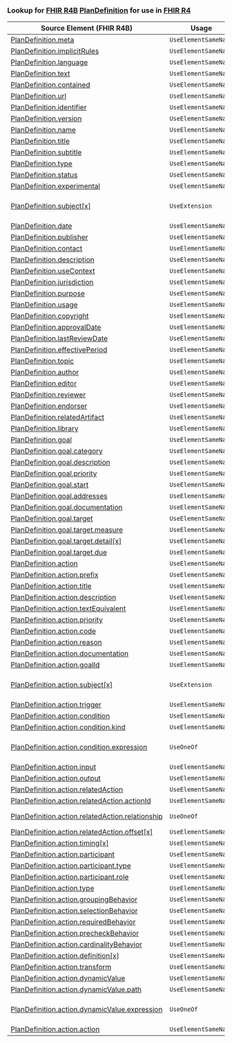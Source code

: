 ### Lookup for [FHIR R4B](https://hl7.org/fhir/R4B/) [PlanDefinition](https://hl7.org/fhir/R4B/PlanDefinition.html) for use in [FHIR R4](https://hl7.org/fhir/R4/)

| Source Element (FHIR R4B) | Usage | Target |
| -------------- | ----- | ------ |
| [PlanDefinition.meta](https://hl7.org/fhir/R4B/PlanDefinition.html#resource) | `UseElementSameName` | [PlanDefinition.meta](https://hl7.org/fhir/R4/PlanDefinition.html#resource) |
| [PlanDefinition.implicitRules](https://hl7.org/fhir/R4B/PlanDefinition.html#resource) | `UseElementSameName` | [PlanDefinition.implicitRules](https://hl7.org/fhir/R4/PlanDefinition.html#resource) |
| [PlanDefinition.language](https://hl7.org/fhir/R4B/PlanDefinition.html#resource) | `UseElementSameName` | [PlanDefinition.language](https://hl7.org/fhir/R4/PlanDefinition.html#resource) |
| [PlanDefinition.text](https://hl7.org/fhir/R4B/PlanDefinition.html#resource) | `UseElementSameName` | [PlanDefinition.text](https://hl7.org/fhir/R4/PlanDefinition.html#resource) |
| [PlanDefinition.contained](https://hl7.org/fhir/R4B/PlanDefinition.html#resource) | `UseElementSameName` | [PlanDefinition.contained](https://hl7.org/fhir/R4/PlanDefinition.html#resource) |
| [PlanDefinition.url](https://hl7.org/fhir/R4B/PlanDefinition.html#resource) | `UseElementSameName` | [PlanDefinition.url](https://hl7.org/fhir/R4/PlanDefinition.html#resource) |
| [PlanDefinition.identifier](https://hl7.org/fhir/R4B/PlanDefinition.html#resource) | `UseElementSameName` | [PlanDefinition.identifier](https://hl7.org/fhir/R4/PlanDefinition.html#resource) |
| [PlanDefinition.version](https://hl7.org/fhir/R4B/PlanDefinition.html#resource) | `UseElementSameName` | [PlanDefinition.version](https://hl7.org/fhir/R4/PlanDefinition.html#resource) |
| [PlanDefinition.name](https://hl7.org/fhir/R4B/PlanDefinition.html#resource) | `UseElementSameName` | [PlanDefinition.name](https://hl7.org/fhir/R4/PlanDefinition.html#resource) |
| [PlanDefinition.title](https://hl7.org/fhir/R4B/PlanDefinition.html#resource) | `UseElementSameName` | [PlanDefinition.title](https://hl7.org/fhir/R4/PlanDefinition.html#resource) |
| [PlanDefinition.subtitle](https://hl7.org/fhir/R4B/PlanDefinition.html#resource) | `UseElementSameName` | [PlanDefinition.subtitle](https://hl7.org/fhir/R4/PlanDefinition.html#resource) |
| [PlanDefinition.type](https://hl7.org/fhir/R4B/PlanDefinition.html#resource) | `UseElementSameName` | [PlanDefinition.type](https://hl7.org/fhir/R4/PlanDefinition.html#resource) |
| [PlanDefinition.status](https://hl7.org/fhir/R4B/PlanDefinition.html#resource) | `UseElementSameName` | [PlanDefinition.status](https://hl7.org/fhir/R4/PlanDefinition.html#resource) |
| [PlanDefinition.experimental](https://hl7.org/fhir/R4B/PlanDefinition.html#resource) | `UseElementSameName` | [PlanDefinition.experimental](https://hl7.org/fhir/R4/PlanDefinition.html#resource) |
| [PlanDefinition.subject[x]](https://hl7.org/fhir/R4B/PlanDefinition.html#resource) | `UseExtension` | [http://hl7.org/fhir/4.3/StructureDefinition/extension-PlanDefinition.subject](StructureDefinition-ext-R4B-PlanDefinition.subject.html) |
| [PlanDefinition.date](https://hl7.org/fhir/R4B/PlanDefinition.html#resource) | `UseElementSameName` | [PlanDefinition.date](https://hl7.org/fhir/R4/PlanDefinition.html#resource) |
| [PlanDefinition.publisher](https://hl7.org/fhir/R4B/PlanDefinition.html#resource) | `UseElementSameName` | [PlanDefinition.publisher](https://hl7.org/fhir/R4/PlanDefinition.html#resource) |
| [PlanDefinition.contact](https://hl7.org/fhir/R4B/PlanDefinition.html#resource) | `UseElementSameName` | [PlanDefinition.contact](https://hl7.org/fhir/R4/PlanDefinition.html#resource) |
| [PlanDefinition.description](https://hl7.org/fhir/R4B/PlanDefinition.html#resource) | `UseElementSameName` | [PlanDefinition.description](https://hl7.org/fhir/R4/PlanDefinition.html#resource) |
| [PlanDefinition.useContext](https://hl7.org/fhir/R4B/PlanDefinition.html#resource) | `UseElementSameName` | [PlanDefinition.useContext](https://hl7.org/fhir/R4/PlanDefinition.html#resource) |
| [PlanDefinition.jurisdiction](https://hl7.org/fhir/R4B/PlanDefinition.html#resource) | `UseElementSameName` | [PlanDefinition.jurisdiction](https://hl7.org/fhir/R4/PlanDefinition.html#resource) |
| [PlanDefinition.purpose](https://hl7.org/fhir/R4B/PlanDefinition.html#resource) | `UseElementSameName` | [PlanDefinition.purpose](https://hl7.org/fhir/R4/PlanDefinition.html#resource) |
| [PlanDefinition.usage](https://hl7.org/fhir/R4B/PlanDefinition.html#resource) | `UseElementSameName` | [PlanDefinition.usage](https://hl7.org/fhir/R4/PlanDefinition.html#resource) |
| [PlanDefinition.copyright](https://hl7.org/fhir/R4B/PlanDefinition.html#resource) | `UseElementSameName` | [PlanDefinition.copyright](https://hl7.org/fhir/R4/PlanDefinition.html#resource) |
| [PlanDefinition.approvalDate](https://hl7.org/fhir/R4B/PlanDefinition.html#resource) | `UseElementSameName` | [PlanDefinition.approvalDate](https://hl7.org/fhir/R4/PlanDefinition.html#resource) |
| [PlanDefinition.lastReviewDate](https://hl7.org/fhir/R4B/PlanDefinition.html#resource) | `UseElementSameName` | [PlanDefinition.lastReviewDate](https://hl7.org/fhir/R4/PlanDefinition.html#resource) |
| [PlanDefinition.effectivePeriod](https://hl7.org/fhir/R4B/PlanDefinition.html#resource) | `UseElementSameName` | [PlanDefinition.effectivePeriod](https://hl7.org/fhir/R4/PlanDefinition.html#resource) |
| [PlanDefinition.topic](https://hl7.org/fhir/R4B/PlanDefinition.html#resource) | `UseElementSameName` | [PlanDefinition.topic](https://hl7.org/fhir/R4/PlanDefinition.html#resource) |
| [PlanDefinition.author](https://hl7.org/fhir/R4B/PlanDefinition.html#resource) | `UseElementSameName` | [PlanDefinition.author](https://hl7.org/fhir/R4/PlanDefinition.html#resource) |
| [PlanDefinition.editor](https://hl7.org/fhir/R4B/PlanDefinition.html#resource) | `UseElementSameName` | [PlanDefinition.editor](https://hl7.org/fhir/R4/PlanDefinition.html#resource) |
| [PlanDefinition.reviewer](https://hl7.org/fhir/R4B/PlanDefinition.html#resource) | `UseElementSameName` | [PlanDefinition.reviewer](https://hl7.org/fhir/R4/PlanDefinition.html#resource) |
| [PlanDefinition.endorser](https://hl7.org/fhir/R4B/PlanDefinition.html#resource) | `UseElementSameName` | [PlanDefinition.endorser](https://hl7.org/fhir/R4/PlanDefinition.html#resource) |
| [PlanDefinition.relatedArtifact](https://hl7.org/fhir/R4B/PlanDefinition.html#resource) | `UseElementSameName` | [PlanDefinition.relatedArtifact](https://hl7.org/fhir/R4/PlanDefinition.html#resource) |
| [PlanDefinition.library](https://hl7.org/fhir/R4B/PlanDefinition.html#resource) | `UseElementSameName` | [PlanDefinition.library](https://hl7.org/fhir/R4/PlanDefinition.html#resource) |
| [PlanDefinition.goal](https://hl7.org/fhir/R4B/PlanDefinition.html#resource) | `UseElementSameName` | [PlanDefinition.goal](https://hl7.org/fhir/R4/PlanDefinition.html#resource) |
| [PlanDefinition.goal.category](https://hl7.org/fhir/R4B/PlanDefinition.html#resource) | `UseElementSameName` | [PlanDefinition.goal.category](https://hl7.org/fhir/R4/PlanDefinition.html#resource) |
| [PlanDefinition.goal.description](https://hl7.org/fhir/R4B/PlanDefinition.html#resource) | `UseElementSameName` | [PlanDefinition.goal.description](https://hl7.org/fhir/R4/PlanDefinition.html#resource) |
| [PlanDefinition.goal.priority](https://hl7.org/fhir/R4B/PlanDefinition.html#resource) | `UseElementSameName` | [PlanDefinition.goal.priority](https://hl7.org/fhir/R4/PlanDefinition.html#resource) |
| [PlanDefinition.goal.start](https://hl7.org/fhir/R4B/PlanDefinition.html#resource) | `UseElementSameName` | [PlanDefinition.goal.start](https://hl7.org/fhir/R4/PlanDefinition.html#resource) |
| [PlanDefinition.goal.addresses](https://hl7.org/fhir/R4B/PlanDefinition.html#resource) | `UseElementSameName` | [PlanDefinition.goal.addresses](https://hl7.org/fhir/R4/PlanDefinition.html#resource) |
| [PlanDefinition.goal.documentation](https://hl7.org/fhir/R4B/PlanDefinition.html#resource) | `UseElementSameName` | [PlanDefinition.goal.documentation](https://hl7.org/fhir/R4/PlanDefinition.html#resource) |
| [PlanDefinition.goal.target](https://hl7.org/fhir/R4B/PlanDefinition.html#resource) | `UseElementSameName` | [PlanDefinition.goal.target](https://hl7.org/fhir/R4/PlanDefinition.html#resource) |
| [PlanDefinition.goal.target.measure](https://hl7.org/fhir/R4B/PlanDefinition.html#resource) | `UseElementSameName` | [PlanDefinition.goal.target.measure](https://hl7.org/fhir/R4/PlanDefinition.html#resource) |
| [PlanDefinition.goal.target.detail[x]](https://hl7.org/fhir/R4B/PlanDefinition.html#resource) | `UseElementSameName` | [PlanDefinition.goal.target.detail[x]](https://hl7.org/fhir/R4/PlanDefinition.html#resource) |
| [PlanDefinition.goal.target.due](https://hl7.org/fhir/R4B/PlanDefinition.html#resource) | `UseElementSameName` | [PlanDefinition.goal.target.due](https://hl7.org/fhir/R4/PlanDefinition.html#resource) |
| [PlanDefinition.action](https://hl7.org/fhir/R4B/PlanDefinition.html#resource) | `UseElementSameName` | [PlanDefinition.action](https://hl7.org/fhir/R4/PlanDefinition.html#resource) |
| [PlanDefinition.action.prefix](https://hl7.org/fhir/R4B/PlanDefinition.html#resource) | `UseElementSameName` | [PlanDefinition.action.prefix](https://hl7.org/fhir/R4/PlanDefinition.html#resource) |
| [PlanDefinition.action.title](https://hl7.org/fhir/R4B/PlanDefinition.html#resource) | `UseElementSameName` | [PlanDefinition.action.title](https://hl7.org/fhir/R4/PlanDefinition.html#resource) |
| [PlanDefinition.action.description](https://hl7.org/fhir/R4B/PlanDefinition.html#resource) | `UseElementSameName` | [PlanDefinition.action.description](https://hl7.org/fhir/R4/PlanDefinition.html#resource) |
| [PlanDefinition.action.textEquivalent](https://hl7.org/fhir/R4B/PlanDefinition.html#resource) | `UseElementSameName` | [PlanDefinition.action.textEquivalent](https://hl7.org/fhir/R4/PlanDefinition.html#resource) |
| [PlanDefinition.action.priority](https://hl7.org/fhir/R4B/PlanDefinition.html#resource) | `UseElementSameName` | [PlanDefinition.action.priority](https://hl7.org/fhir/R4/PlanDefinition.html#resource) |
| [PlanDefinition.action.code](https://hl7.org/fhir/R4B/PlanDefinition.html#resource) | `UseElementSameName` | [PlanDefinition.action.code](https://hl7.org/fhir/R4/PlanDefinition.html#resource) |
| [PlanDefinition.action.reason](https://hl7.org/fhir/R4B/PlanDefinition.html#resource) | `UseElementSameName` | [PlanDefinition.action.reason](https://hl7.org/fhir/R4/PlanDefinition.html#resource) |
| [PlanDefinition.action.documentation](https://hl7.org/fhir/R4B/PlanDefinition.html#resource) | `UseElementSameName` | [PlanDefinition.action.documentation](https://hl7.org/fhir/R4/PlanDefinition.html#resource) |
| [PlanDefinition.action.goalId](https://hl7.org/fhir/R4B/PlanDefinition.html#resource) | `UseElementSameName` | [PlanDefinition.action.goalId](https://hl7.org/fhir/R4/PlanDefinition.html#resource) |
| [PlanDefinition.action.subject[x]](https://hl7.org/fhir/R4B/PlanDefinition.html#resource) | `UseExtension` | [http://hl7.org/fhir/4.3/StructureDefinition/extension-PlanDefinition.action.subject](StructureDefinition-ext-R4B-PlanDefinition.ac.subject.html) |
| [PlanDefinition.action.trigger](https://hl7.org/fhir/R4B/PlanDefinition.html#resource) | `UseElementSameName` | [PlanDefinition.action.trigger](https://hl7.org/fhir/R4/PlanDefinition.html#resource) |
| [PlanDefinition.action.condition](https://hl7.org/fhir/R4B/PlanDefinition.html#resource) | `UseElementSameName` | [PlanDefinition.action.condition](https://hl7.org/fhir/R4/PlanDefinition.html#resource) |
| [PlanDefinition.action.condition.kind](https://hl7.org/fhir/R4B/PlanDefinition.html#resource) | `UseElementSameName` | [PlanDefinition.action.condition.kind](https://hl7.org/fhir/R4/PlanDefinition.html#resource) |
| [PlanDefinition.action.condition.expression](https://hl7.org/fhir/R4B/PlanDefinition.html#resource) | `UseOneOf` | [PlanDefinition.action.condition.expression](https://hl7.org/fhir/R4/PlanDefinition.html#resource)<br />[PlanDefinition.action.condition.expression](https://hl7.org/fhir/R4/PlanDefinition.html#resource)<br />[PlanDefinition.action.condition.expression](https://hl7.org/fhir/R4/PlanDefinition.html#resource) |
| [PlanDefinition.action.input](https://hl7.org/fhir/R4B/PlanDefinition.html#resource) | `UseElementSameName` | [PlanDefinition.action.input](https://hl7.org/fhir/R4/PlanDefinition.html#resource) |
| [PlanDefinition.action.output](https://hl7.org/fhir/R4B/PlanDefinition.html#resource) | `UseElementSameName` | [PlanDefinition.action.output](https://hl7.org/fhir/R4/PlanDefinition.html#resource) |
| [PlanDefinition.action.relatedAction](https://hl7.org/fhir/R4B/PlanDefinition.html#resource) | `UseElementSameName` | [PlanDefinition.action.relatedAction](https://hl7.org/fhir/R4/PlanDefinition.html#resource) |
| [PlanDefinition.action.relatedAction.actionId](https://hl7.org/fhir/R4B/PlanDefinition.html#resource) | `UseElementSameName` | [PlanDefinition.action.relatedAction.actionId](https://hl7.org/fhir/R4/PlanDefinition.html#resource) |
| [PlanDefinition.action.relatedAction.relationship](https://hl7.org/fhir/R4B/PlanDefinition.html#resource) | `UseOneOf` | [PlanDefinition.action.relatedAction.relationship](https://hl7.org/fhir/R4/PlanDefinition.html#resource)<br />[PlanDefinition.action.relatedAction.relationship](https://hl7.org/fhir/R4/PlanDefinition.html#resource) |
| [PlanDefinition.action.relatedAction.offset[x]](https://hl7.org/fhir/R4B/PlanDefinition.html#resource) | `UseElementSameName` | [PlanDefinition.action.relatedAction.offset[x]](https://hl7.org/fhir/R4/PlanDefinition.html#resource) |
| [PlanDefinition.action.timing[x]](https://hl7.org/fhir/R4B/PlanDefinition.html#resource) | `UseElementSameName` | [PlanDefinition.action.timing[x]](https://hl7.org/fhir/R4/PlanDefinition.html#resource) |
| [PlanDefinition.action.participant](https://hl7.org/fhir/R4B/PlanDefinition.html#resource) | `UseElementSameName` | [PlanDefinition.action.participant](https://hl7.org/fhir/R4/PlanDefinition.html#resource) |
| [PlanDefinition.action.participant.type](https://hl7.org/fhir/R4B/PlanDefinition.html#resource) | `UseElementSameName` | [PlanDefinition.action.participant.type](https://hl7.org/fhir/R4/PlanDefinition.html#resource) |
| [PlanDefinition.action.participant.role](https://hl7.org/fhir/R4B/PlanDefinition.html#resource) | `UseElementSameName` | [PlanDefinition.action.participant.role](https://hl7.org/fhir/R4/PlanDefinition.html#resource) |
| [PlanDefinition.action.type](https://hl7.org/fhir/R4B/PlanDefinition.html#resource) | `UseElementSameName` | [PlanDefinition.action.type](https://hl7.org/fhir/R4/PlanDefinition.html#resource) |
| [PlanDefinition.action.groupingBehavior](https://hl7.org/fhir/R4B/PlanDefinition.html#resource) | `UseElementSameName` | [PlanDefinition.action.groupingBehavior](https://hl7.org/fhir/R4/PlanDefinition.html#resource) |
| [PlanDefinition.action.selectionBehavior](https://hl7.org/fhir/R4B/PlanDefinition.html#resource) | `UseElementSameName` | [PlanDefinition.action.selectionBehavior](https://hl7.org/fhir/R4/PlanDefinition.html#resource) |
| [PlanDefinition.action.requiredBehavior](https://hl7.org/fhir/R4B/PlanDefinition.html#resource) | `UseElementSameName` | [PlanDefinition.action.requiredBehavior](https://hl7.org/fhir/R4/PlanDefinition.html#resource) |
| [PlanDefinition.action.precheckBehavior](https://hl7.org/fhir/R4B/PlanDefinition.html#resource) | `UseElementSameName` | [PlanDefinition.action.precheckBehavior](https://hl7.org/fhir/R4/PlanDefinition.html#resource) |
| [PlanDefinition.action.cardinalityBehavior](https://hl7.org/fhir/R4B/PlanDefinition.html#resource) | `UseElementSameName` | [PlanDefinition.action.cardinalityBehavior](https://hl7.org/fhir/R4/PlanDefinition.html#resource) |
| [PlanDefinition.action.definition[x]](https://hl7.org/fhir/R4B/PlanDefinition.html#resource) | `UseElementSameName` | [PlanDefinition.action.definition[x]](https://hl7.org/fhir/R4/PlanDefinition.html#resource) |
| [PlanDefinition.action.transform](https://hl7.org/fhir/R4B/PlanDefinition.html#resource) | `UseElementSameName` | [PlanDefinition.action.transform](https://hl7.org/fhir/R4/PlanDefinition.html#resource) |
| [PlanDefinition.action.dynamicValue](https://hl7.org/fhir/R4B/PlanDefinition.html#resource) | `UseElementSameName` | [PlanDefinition.action.dynamicValue](https://hl7.org/fhir/R4/PlanDefinition.html#resource) |
| [PlanDefinition.action.dynamicValue.path](https://hl7.org/fhir/R4B/PlanDefinition.html#resource) | `UseElementSameName` | [PlanDefinition.action.dynamicValue.path](https://hl7.org/fhir/R4/PlanDefinition.html#resource) |
| [PlanDefinition.action.dynamicValue.expression](https://hl7.org/fhir/R4B/PlanDefinition.html#resource) | `UseOneOf` | [PlanDefinition.action.dynamicValue.expression](https://hl7.org/fhir/R4/PlanDefinition.html#resource)<br />[PlanDefinition.action.dynamicValue.expression](https://hl7.org/fhir/R4/PlanDefinition.html#resource)<br />[PlanDefinition.action.dynamicValue.expression](https://hl7.org/fhir/R4/PlanDefinition.html#resource) |
| [PlanDefinition.action.action](https://hl7.org/fhir/R4B/PlanDefinition.html#resource) | `UseElementSameName` | [PlanDefinition.action.action](https://hl7.org/fhir/R4/PlanDefinition.html#resource) |
